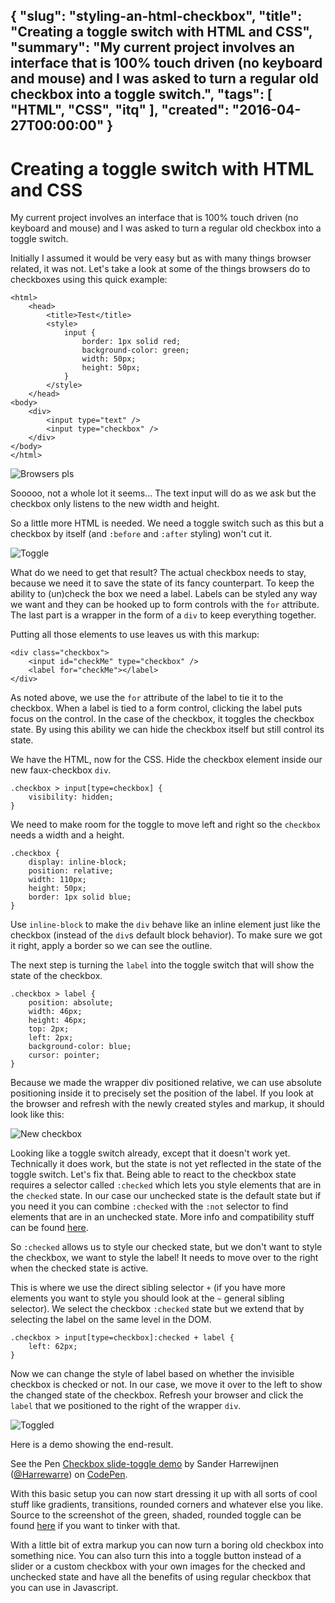 {
  "slug": "styling-an-html-checkbox",
  "title": "Creating a toggle switch with HTML and CSS",
  "summary": "My current project involves an interface that is 100% touch driven (no keyboard and mouse) and I was asked to turn a regular old checkbox into a toggle switch.",
  "tags": [
    "HTML",
    "CSS",
    "itq"
  ],
  "created": "2016-04-27T00:00:00"
}
---
# Creating a toggle switch with HTML and CSS

My current project involves an interface that is 100% touch driven (no keyboard and mouse) and I was asked to turn a regular old checkbox into a toggle switch.

Initially I assumed it would be very easy but as with many things browser related, it was not. Let's take a look at some of the things browsers do to checkboxes using this quick example:

	<html>
		<head>
			<title>Test</title>
			<style>
				input {
					border: 1px solid red;
					background-color: green;
					width: 50px;
					height: 50px;
				}
			</style>
		</head>
	<body>
		<div>
			<input type="text" />
			<input type="checkbox" />
		</div>
	</body>
	</html>

![Browsers pls](/content/styling-an-html-checkbox/browsers.PNG)

Sooooo, not a whole lot it seems... The text input will do as we ask but the checkbox only listens to the new width and height.

So a little more HTML is needed. We need a toggle switch such as this but a checkbox by itself (and `:before` and `:after` styling) won't cut it.

![Toggle](/content/styling-an-html-checkbox/prettycheckbox.PNG)

What do we need to get that result? The actual checkbox needs to stay, because we need it to save the state of its fancy counterpart. To keep the ability to (un)check the box we need a label. Labels can be styled any way we want and they can be hooked up to form controls with the `for` attribute. The last part is a wrapper in the form of a `div` to keep everything together.

Putting all those elements to use leaves us with this markup:

	<div class="checkbox">
		<input id="checkMe" type="checkbox" />
		<label for="checkMe"></label>
	</div>

As noted above, we use the `for` attribute of the label to tie it to the checkbox. When a label is tied to a form control, clicking the label puts focus on the control. In the case of the checkbox, it toggles the checkbox state. By using this ability we can hide the checkbox itself but still control its state.

We have the HTML, now for the CSS. Hide the checkbox element inside our new faux-checkbox `div`.

	.checkbox > input[type=checkbox] {
		visibility: hidden;
	}

We need to make room for the toggle to move left and right so the `checkbox` needs a width and a height.

	.checkbox {
		display: inline-block;
		position: relative;
		width: 110px;
		height: 50px;
		border: 1px solid blue;
	}

Use `inline-block` to make the `div` behave like an inline element just like the checkbox (instead of the `div`s default block behavior). To make sure we got it right, apply a border so we can see the outline.

The next step is turning the `label` into the toggle switch that will show the state of the checkbox.

	.checkbox > label {
		position: absolute;
		width: 46px;
		height: 46px;
		top: 2px;
		left: 2px;
		background-color: blue;
		cursor: pointer;
	}

Because we made the wrapper div positioned relative, we can use absolute positioning inside it to precisely set the position of the label. If you look at the browser and refresh with the newly created styles and markup, it should look like this:

![New checkbox](/content/styling-an-html-checkbox/newcheckbox.PNG)

Looking like a toggle switch already, except that it doesn't work yet. Technically it does work, but the state is not yet reflected in the state of the toggle switch. Let's fix that. Being able to react to the checkbox state requires a selector called `:checked` which lets you style elements that are in the `checked` state. In our case our unchecked state is the default state but if you need it you can combine `:checked` with the `:not` selector to find elements that are in an unchecked state. More info and compatibility stuff can be found [here](http://caniuse.com/#search=%3Achecked).

So `:checked` allows us to style our checked state, but we don't want to style the checkbox, we want to style the label! It needs to move over to the right when the checked state is active.

This is where we use the direct sibling selector `+` (if you have more elements you want to style you should look at the `~` general sibling selector). We select the checkbox `:checked` state but we extend that by selecting the label on the same level in the DOM.

	.checkbox > input[type=checkbox]:checked + label {
		left: 62px;
	}

Now we can change the style of label based on whether the invisible checkbox is checked or not. In our case, we move it over to the left to show the changed state of the checkbox. Refresh your browser and click the `label` that we positioned to the right of the wrapper `div`.

![Toggled](/content/styling-an-html-checkbox/toggled.PNG)

Here is a demo showing the end-result.

<p data-height="300" data-theme-id="14183" data-slug-hash="LNgVEo" data-default-tab="css,result" data-user="Harrewarre" data-embed-version="2" class="codepen">See the Pen <a href="http://codepen.io/Harrewarre/pen/LNgVEo/">Checkbox slide-toggle demo</a> by Sander Harrewijnen (<a href="http://codepen.io/Harrewarre">@Harrewarre</a>) on <a href="http://codepen.io">CodePen</a>.</p>
<script async src="//assets.codepen.io/assets/embed/ei.js"></script>

With this basic setup you can now start dressing it up with all sorts of cool stuff like gradients, transitions, rounded corners and whatever else you like. Source to the screenshot of the green, shaded, rounded toggle can be found [here](https://github.com/harrewarre/WebStuff/tree/master/Checkbox) if you want to tinker with that.

With a little bit of extra markup you can now turn a boring old checkbox into something nice. You can also turn this into a toggle button instead of a slider or a custom checkbox with your own images for the checked and unchecked state and have all the benefits of using regular checkbox that you can use in Javascript.